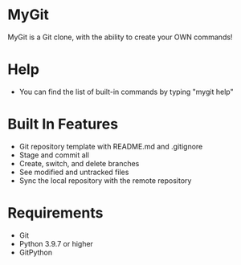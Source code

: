 # MyGit
MyGit is a Git clone, with the ability to create your OWN commands!

# Help
- You can find the list of built-in commands by typing "mygit help"

# Built In Features
- Git repository template with README.md and .gitignore
- Stage and commit all
- Create, switch, and delete branches
- See modified and untracked files
- Sync the local repository with the remote repository

# Requirements
- Git
- Python 3.9.7 or higher
- GitPython